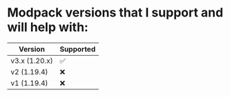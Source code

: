 # Modpack versions that I support and will help with:


| Version  | Supported |
| ------------- | ------------- |
| v3.x (1.20.x) | ✅  |
| v2 (1.19.4) | ❌ |
| v1 (1.19.4) | ❌ |
